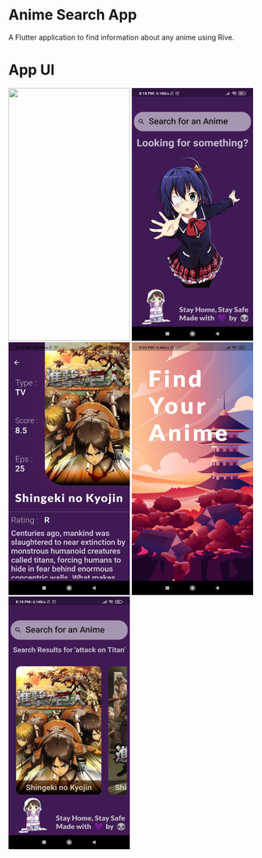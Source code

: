 # Anime Search App

A Flutter application to find information about any anime using Rive.

# App UI
<img src="outputImages/output1.gif" width="240" height="500">  <img src="outputImages/output2.jpg" width="240" height="500">   
<img src="outputImages/output3.jpg" width="240" height="500">  <img src="outputImages/output4.jpg" width="240" height="500">
<img src="outputImages/output5.jpg" width="240" height="500">
